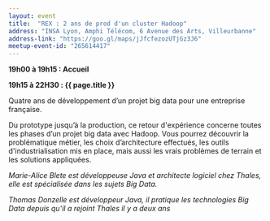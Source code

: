 ```yaml
---
layout: event
title:  "REX : 2 ans de prod d'un cluster Hadoop"
address: "INSA Lyon, Amphi Télécom, 6 Avenue des Arts, Villeurbanne"
address-link: "https://goo.gl/maps/jJfcfezozUTjGz3J6"
meetup-event-id: "265614417"
---
```


**19h00 à 19h15 : Accueil**

**19h15 à 22H30 : {{ page.title }}**

Quatre ans de développement d’un projet big data pour une entreprise française.

Du prototype jusqu’à la production, ce retour d'expérience concerne toutes les phases d’un projet big data avec Hadoop.
Vous pourrez découvrir la problématique métier, les choix d’architecture effectués, les outils d'industrialisation mis en place,
mais aussi les vrais problèmes de terrain et les solutions appliquées.

*Marie-Alice Blete est développeuse Java et architecte logiciel chez Thales, elle est spécialisée dans les sujets Big Data.*

*Thomas Donzelle est développeur Java, il pratique les technologies Big Data depuis qu’il a rejoint Thales il y a deux ans*

